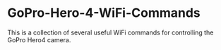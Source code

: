 # GoPro-Hero-4-WiFi-Commands
This is a collection of several useful WiFi commands for controlling the GoPro Hero4 camera. 

